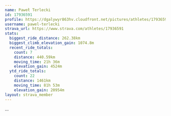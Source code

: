 ```yaml
---
name: Paweł Terlecki
id: 17936591
profile: https://dgalywyr863hv.cloudfront.net/pictures/athletes/17936591/5577025/4/large.jpg
username: pawel-terlecki
strava_url: https://www.strava.com/athletes/17936591
stats:
  biggest_ride_distance: 262.38km
  biggest_climb_elevation_gain: 1074.8m
  recent_ride_totals:
    count: 7
    distance: 440.59km
    moving_time: 21h 36m
    elevation_gain: 4524m
  ytd_ride_totals:
    count: 22
    distance: 1461km
    moving_time: 81h 53m
    elevation_gain: 20954m
layout: strava_member
--- 
```

...
